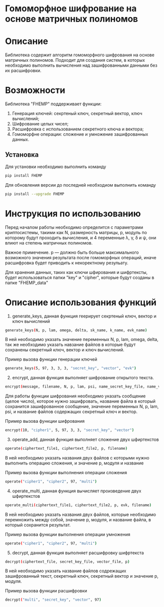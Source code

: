 # Гомоморфное шифрование на основе матричных полиномов

# Описание

Библиотека содержит алгоритм гомоморфного шифрования на основе матричных полиномов. Подходит для создания систем, в которых необходимо выполнить вычисления над зашифрованными данными без их расшифровки.

# Возможности

Библиотека "FHEMP" поддерживает функции:
1. Генерация ключей: секртеный ключ, секретный вектор, ключ вычислений;
2. Шифрование целых чисел;
3. Расшифровка с использованием секретного ключа и вектора;
4. Гомоморфне операции: сложение и умножение зашифрованных данных.

## Установка

Для установки необходимо выполнить команду

```bash
pip install FHEMP
```

Для обновления версии до последней необходиом выполнить команду

```bash
pip install --upgrade FHEMP
```

# Инструкция по использованию

Перед началом работы необходимо определится с параметрами криптосистемы, такими как N, размерность матрицы, p, модуль по которому будут проходить вычисления, и 4 переменные λ, γ, δ и ψ, они влиют на степень матричных полиномов.

Важное примечение. p — должно быть больше максимального возможного значения результата после гомоморфных операций, иначе расшифровка будет приводить к некоректному резульату.

Для хранения данных, таких как ключи шфирования и шифртексты, будет использоваться папки "key" и "cipher", которые будут созданы в папке "FHEMP_data"

# Описание использования функций

1) generate_keys, данная функция геерирует секртеный ключ, вектор и ключ вычислений 

```bash
generate_keys(N, p, lam, omega, delta, sk_name, k_name, evk_name)
```

В ней необходимо указать значение переменных N, p, lam, omega, delta, так же необходимо указать навзание файлов в которые будут сохранены секретный ключ, вектор и ключ вычислений. 

Пример вызова функции генерации ключей

```bash
generate_keys(5, 97, 3, 3, 3, "secret_key", "vector", "evk")
```

2) encrypt, данная функция выполняет шифрование открытого текста. 

```bash
encrypt(message, filename, N, p, lam, psi, name_secret_key_file, name_vector_file)
```

Для работы функции шифрования необходимо указать сообщение (целое число), которое нужно зашифровать, название файла в который сохранится зашифрованное сообщение, значение переменных N, p, lam, psi, и название файлов содержащих секретный ключ и вектор.

Пример вызова функции шифрования

```bash
encrypt(10, "cipher1", 5, 97, 3, 3, "secret_key", "vector")
```

3) operate_add, данная функция выполняет сложение двух шфиртекстов

```bash
operate(ciphertext_file1, ciphertext_file2, p, filename)
```

В ней необходимо указать названия двух файлов с которыми нужно выполнить операцию сложения,  и значение p, модуля и название 

Пример вызова функции выполнения операции сложения

```bash
operate("cipher1", "cipher2", 97, "multi")
```

4) operate_multi, данная функция вычисляет произведение двух шфиртекстов

```bash
operate_multi(ciphertext_file1, ciphertext_file2, p, evk, filename)
```

В ней необходимо указать названия двух файлов, которые необходимо перемножить между собой, значение p, модуля, и название файла, в который сохранится результат.

Пример вызова функции выполнения операции умножения

```bash
operate("cipher1", "cipher2", 97, "multi")
```

5) decrypt, данная функция выполняет расшифровку шифртекста

```bash
decrypt(ciphertext_file, secret_key_file, vector_file, p)
```

В ней необходимо указать название файлов содрежащих зашифрованный текст, секретный ключ, секретный вектор и значение p, модуля.

Пример вызова функции расшифровки

```bash
decrypt("multi", "secret_key", "vector", 97)
```